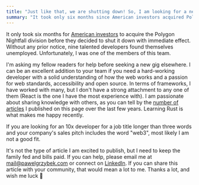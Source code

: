 ```yaml
---
title: "Just like that, we are shutting down! So, I am looking for a new role."
summary: "It took only six months since American investors acquired Polygon Nightfall division until they decided to shut it down with immediate effect. Without previous notice, nine good developers ended up jobless just like that. Unfortunately, I was one of the members of this team."
---
```


It only took six months for [American investors](https://www.brooklyncapital.com) to acquire the Polygon Nightfall division before they decided to shut it down with immediate effect. Without any prior notice, nine talented developers found themselves unemployed. Unfortunately, I was one of the members of this team. 

I'm asking my fellow readers for help before seeking a new gig elsewhere. I can be an excellent addition to your team if you need a hard-working developer with a solid understanding of how the web works and a passion for web standards, accessibility and open source. In terms of frameworks, I have worked with many, but I don't have a strong attachment to any one of them (React is the one I have the most experience with). I am passionate about sharing knowledge with others, as you can tell by the [number of articles](/posts) I published on this page over the last few years. Learning Rust is what makes me happy recently.

If you are looking for an 10x developer for a job title longer than three words and your company's sales pitch includes the word "web3", most likely I am not a good fit.

It's not the type of article I am excited to publish, but I need to keep the family fed and bills paid. If you can help, please email me at [mail@pawelgrzybek.com](mailto:mail@pawelgrzybek.com) or connect on [LinkedIn](https://www.linkedin.com/in/pgrzybek/). If you can share this article with your community, that would mean a lot to me. Thanks a lot, and wish me luck 🥰
